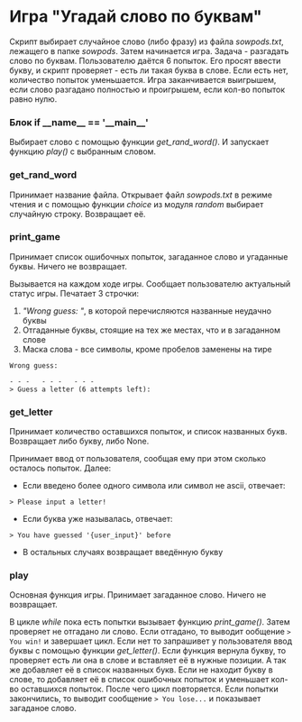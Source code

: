 # Игра "Угадай слово по буквам"

Скрипт выбирает случайное слово (либо фразу) из файла *sowpods.txt*, лежащего в папке *sowpods*. Затем начинается игра.
Задача - разгадать слово по буквам. Пользователю даётся 6 попыток. Его просят ввести букву, и скрипт проверяет - есть ли
такая буква в слове. Если есть нет, количество попыток уменьшается. Игра заканчивается выигрышем, если слово разгадано
полностью и проигрышем, если кол-во попыток равно нулю.

### Блок if \_\_name__ == '\_\_main__'

Выбирает слово с помощью функции *get_rand_word()*. И запускает функцию *play()* с выбранным словом.

### get_rand_word

Принимает название файла. Открывает файл *sowpods.txt* в режиме чтения и с помощью функции *choice* из модуля *random*
выбирает случайную строку. Возвращает её.

### print_game

Принимает список ошибочных попыток, загаданное слово и угаданные буквы. Ничего не возвращает.

Вызывается на каждом ходе игры. Сообщает пользователю актуальный статус игры. Печатает 3 строчки:

1. *"Wrong guess: "*, в которой перечисляются названные неудачно буквы
2. Отгаданные буквы, стоящие на тех же местах, что и в загаданном слове
3. Маска слова - все символы, кроме пробелов заменены на тире

```
Wrong guess: 
                       
- - -   - - -   - - -
> Guess a letter (6 attempts left): 
```

### get_letter

Принимает количество оставшихся попыток, и список названных букв. Возвращает либо букву, либо None.

Принимает ввод от пользователя, сообщая ему при этом сколько осталось попыток. Далее:

- Если введено более одного символа или символ не ascii, отвечает:

```
> Please input a letter!
```

- Если буква уже называлась, отвечает:

```
> You have guessed '{user_input}' before
```

- В остальных случаях возвращает введённую букву

### play

Основная функция игры. Принимает загаданное слово. Ничего не возвращает.

В цикле *while* пока есть попытки вызывает функцию *print_game()*. Затем проверяет не отгадано ли слово. Если отгадано,
то выводит ообщение `> You win!` и завершает цикл. Если нет то запрашивет у пользователя ввод буквы с помощью функции
*get_letter()*. Если функция вернула букву, то проверяет есть ли она в слове и вставляет её в нужные позиции. А так же
добавляет её в список названных букв. Если не находит букву в слове, то добавляет её в список ошибочных попыток и
уменьшает кол-во оставшихся попыток. После чего цикл повторяется. Если попытки закончились, то выводит сообщение
`> You lose...` и показывает загаданое слово.